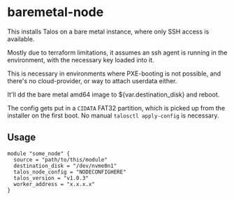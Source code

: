 # baremetal-node

This installs Talos on a bare metal instance, where only SSH access is
available.

Mostly due to terraform limitations, it assumes an ssh agent is running in the
environment, with the necessary key loaded into it.

This is necessary in environments where PXE-booting is not possible, and
there's no cloud-provider, or way to attach userdata either.

It'll dd the bare metal amd64 image to ${var.destination_disk} and reboot.

The config gets put in a `CIDATA` FAT32 partition, which is picked up from the
installer on the first boot. No manual `talosctl apply-config` is necessary.

## Usage
```hcl
module "some_node" {
  source = "path/to/this/module"
  destination_disk = "/dev/nvme0n1"
  talos_node_config = "NODECONFIGHERE"
  talos_version = "v1.0.3"
  worker_address = "x.x.x.x"
}
```
